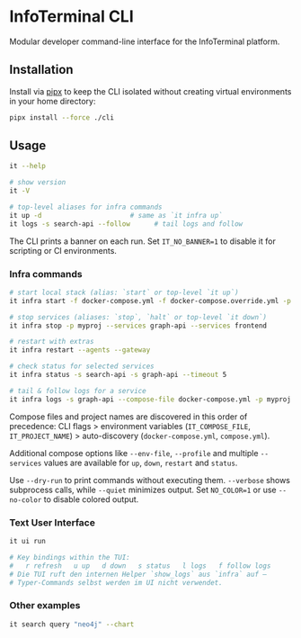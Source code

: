 # InfoTerminal CLI

Modular developer command-line interface for the InfoTerminal platform.

## Installation

Install via [pipx](https://pypa.github.io/pipx/) to keep the CLI isolated
without creating virtual environments in your home directory:

```bash
pipx install --force ./cli
```

## Usage

```bash
it --help

# show version
it -V

# top-level aliases for infra commands
it up -d                      # same as `it infra up`
it logs -s search-api --follow      # tail logs and follow
```

The CLI prints a banner on each run. Set `IT_NO_BANNER=1` to disable it
for scripting or CI environments.

### Infra commands

```bash
# start local stack (alias: `start` or top-level `it up`)
it infra start -f docker-compose.yml -f docker-compose.override.yml -p myproj -d

# stop services (aliases: `stop`, `halt` or top-level `it down`)
it infra stop -p myproj --services graph-api --services frontend

# restart with extras
it infra restart --agents --gateway

# check status for selected services
it infra status -s search-api -s graph-api --timeout 5

# tail & follow logs for a service
it infra logs -s graph-api --compose-file docker-compose.yml -p myproj --follow
```

Compose files and project names are discovered in this order of precedence:
CLI flags > environment variables (`IT_COMPOSE_FILE`, `IT_PROJECT_NAME`) >
auto-discovery (`docker-compose.yml`, `compose.yml`).

Additional compose options like `--env-file`, `--profile` and multiple
`--services` values are available for `up`, `down`, `restart` and `status`.

Use `--dry-run` to print commands without executing them. `--verbose` shows
subprocess calls, while `--quiet` minimizes output. Set `NO_COLOR=1` or use
`--no-color` to disable colored output.

### Text User Interface

```bash
it ui run

# Key bindings within the TUI:
#   r refresh   u up   d down   s status   l logs   f follow logs
# Die TUI ruft den internen Helper `show_logs` aus `infra` auf –
# Typer-Commands selbst werden im UI nicht verwendet.
```

### Other examples

```bash
it search query "neo4j" --chart
```

